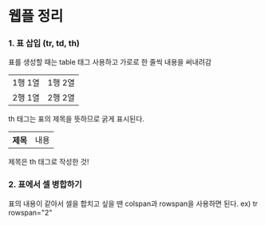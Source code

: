 # 웹플 정리
### 1. 표 삽입 (tr, td, th)
표를 생성할 때는 table 태그 사용하고 가로로 한 줄씩 내용을 써내려감
<table>
<tr>
<td>1행 1열</td>
<td>1행 2열</td>
</tr>
<tr>
<td>2행 1열</td>
<td>2행 2열</td>
</tr>
</table>

th 태그는 표의 제목을 뜻하므로 굵게 표시된다.
<table>
<tr>
<th>제목</th>
<td>내용</td>
</tr>
</table>
제목은 th 태그로 작성한 것!

### 2. 표에서 셀 병합하기
표의 내용이 같아서 셀을 합치고 싶을 땐 colspan과 rowspan을 사용하면 된다.   ex) tr rowspan="2"

